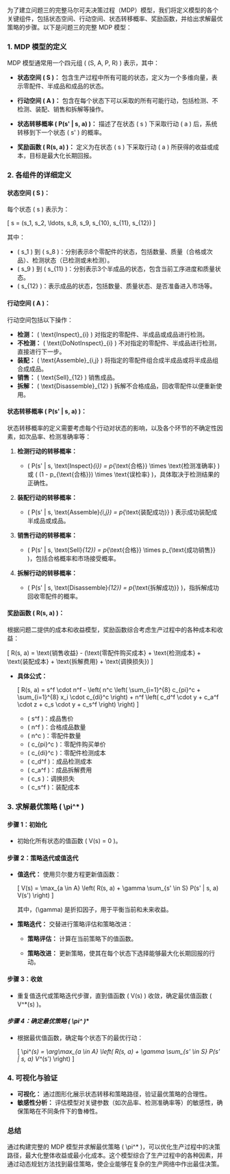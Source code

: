 <!--
 * @Author: Ashington ashington258@proton.me
 * @Date: 2024-09-08 02:20:17
 * @LastEditors: Ashington ashington258@proton.me
 * @LastEditTime: 2024-09-08 02:20:23
 * @FilePath: \mathematical_modelling\5-MDP决策\[新]MDP模型建立.md
 * @Description: 请填写简介
 * 联系方式:921488837@qq.com
 * Copyright (c) 2024 by ${git_name_email}, All Rights Reserved. 
-->
为了建立问题三的完整马尔可夫决策过程（MDP）模型，我们将定义模型的各个关键组件，包括状态空间、行动空间、状态转移概率、奖励函数，并给出求解最优策略的步骤。以下是问题三的完整 MDP 模型：

### 1. MDP 模型的定义

MDP 模型通常用一个四元组 \( (S, A, P, R) \) 表示，其中：

- **状态空间 \( S \)：** 包含生产过程中所有可能的状态，定义为一个多维向量，表示零配件、半成品和成品的状态。
  
- **行动空间 \( A \)：** 包含在每个状态下可以采取的所有可能行动，包括检测、不检测、装配、销售和拆解等操作。

- **状态转移概率 \( P(s' | s, a) \)：** 描述了在状态 \( s \) 下采取行动 \( a \) 后，系统转移到下一个状态 \( s' \) 的概率。

- **奖励函数 \( R(s, a) \)：** 定义为在状态 \( s \) 下采取行动 \( a \) 所获得的收益或成本，目标是最大化长期回报。

### 2. 各组件的详细定义

#### **状态空间 \( S \)：**

每个状态 \( s \) 表示为：

\[
s = (s_1, s_2, \ldots, s_8, s_9, s_{10}, s_{11}, s_{12})
\]

其中：
- \( s_1 \) 到 \( s_8 \)：分别表示8个零配件的状态，包括数量、质量（合格或次品）、检测状态（已检测或未检测）。
- \( s_9 \) 到 \( s_{11} \)：分别表示3个半成品的状态，包含当前工序进度和质量状态。
- \( s_{12} \)：表示成品的状态，包括数量、质量状态、是否准备进入市场等。

#### **行动空间 \( A \)：**

行动空间包括以下操作：

- **检测：** \( \text{Inspect}_{i} \) 对指定的零配件、半成品或成品进行检测。
- **不检测：** \( \text{DoNotInspect}_{i} \) 不对指定的零配件、半成品进行检测，直接进行下一步。
- **装配：** \( \text{Assemble}_{i,j} \) 将指定的零配件组合成半成品或将半成品组合成成品。
- **销售：** \( \text{Sell}_{12} \) 销售成品。
- **拆解：** \( \text{Disassemble}_{12} \) 拆解不合格成品，回收零配件以便重新使用。

#### **状态转移概率 \( P(s' | s, a) \)：**

状态转移概率的定义需要考虑每个行动对状态的影响，以及各个环节的不确定性因素，如次品率、检测准确率等：

1. **检测行动的转移概率：**
   - \( P(s' | s, \text{Inspect}_{i}) = p_{\text{合格}} \times \text{检测准确率} \) 或 \( (1 - p_{\text{合格}}) \times \text{误检率} \)，具体取决于检测结果的正确性。
   
2. **装配行动的转移概率：**
   - \( P(s' | s, \text{Assemble}_{i,j}) = p_{\text{装配成功}} \) 表示成功装配成半成品或成品。
   
3. **销售行动的转移概率：**
   - \( P(s' | s, \text{Sell}_{12}) = p_{\text{合格}} \times p_{\text{成功销售}} \)，包括合格概率和市场接受概率。
   
4. **拆解行动的转移概率：**
   - \( P(s' | s, \text{Disassemble}_{12}) = p_{\text{拆解成功}} \)，指拆解成功回收零配件的概率。

#### **奖励函数 \( R(s, a) \)：**

根据问题二提供的成本和收益模型，奖励函数综合考虑生产过程中的各种成本和收益：

\[
R(s, a) = \text{销售收益} - (\text{零配件购买成本} + \text{检测成本} + \text{装配成本} + \text{拆解费用} + \text{调换损失})
\]

- **具体公式：**

  \[
  R(s, a) = s^f \cdot n^f - \left( n^c \left( \sum_{i=1}^{8} c_{pi}^c + \sum_{i=1}^{8} x_i \cdot c_{di}^c \right) + n^f \left( c_d^f \cdot y + c_a^f \cdot z + c_s \cdot y + c_s^f \right) \right)
  \]

  - \( s^f \)：成品售价
  - \( n^f \)：合格成品数量
  - \( n^c \)：零配件数量
  - \( c_{pi}^c \)：零配件购买单价
  - \( c_{di}^c \)：零配件检测成本
  - \( c_d^f \)：成品检测成本
  - \( c_a^f \)：成品拆解费用
  - \( c_s \)：调换损失
  - \( c_s^f \)：装配成本

### 3. 求解最优策略 \( \pi^* \)

#### **步骤 1：初始化**

- 初始化所有状态的值函数 \( V(s) = 0 \)。

#### **步骤 2：策略迭代或值迭代**

- **值迭代：** 使用贝尔曼方程更新值函数：

  \[
  V(s) = \max_{a \in A} \left( R(s, a) + \gamma \sum_{s' \in S} P(s' | s, a) V(s') \right)
  \]

  其中，\(\gamma\) 是折扣因子，用于平衡当前和未来收益。

- **策略迭代：** 交替进行策略评估和策略改进：

  - **策略评估：** 计算在当前策略下的值函数。
  
  - **策略改进：** 更新策略，使其在每个状态下选择能够最大化长期回报的行动。

#### **步骤 3：收敛**

- 重复值迭代或策略迭代步骤，直到值函数 \( V(s) \) 收敛，确定最优值函数 \( V^*(s) \)。

#### **步骤 4：确定最优策略 \( \pi^* \)**

- 根据最优值函数，确定每个状态下的最优行动：

  \[
  \pi^*(s) = \arg\max_{a \in A} \left( R(s, a) + \gamma \sum_{s' \in S} P(s' | s, a) V^*(s') \right)
  \]

### 4. 可视化与验证

- **可视化：** 通过图形化展示状态转移和策略路径，验证最优策略的合理性。
- **敏感性分析：** 评估模型对关键参数（如次品率、检测准确率等）的敏感性，确保策略在不同条件下的鲁棒性。

### 总结

通过构建完整的 MDP 模型并求解最优策略 \( \pi^* \)，可以优化生产过程中的决策路径，最大化整体收益或最小化成本。这个模型综合了生产过程中的各种因素，并通过动态规划方法找到最佳策略，使企业能够在复杂的生产网络中作出最佳决策。